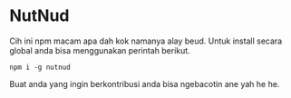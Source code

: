 # NutNud

Cih ini npm macam apa dah kok namanya alay beud. Untuk install secara global
anda bisa menggunakan perintah berikut.

```
npm i -g nutnud
```

Buat anda yang ingin berkontribusi anda bisa ngebacotin ane yah he he.
